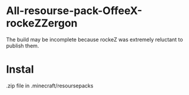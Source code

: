 # All-resourse-pack-OffeeX-rockeZZergon
The build may be incomplete because rockeZ was extremely reluctant to publish them.
# Instal
.zip file in .minecraft/resoursepacks
